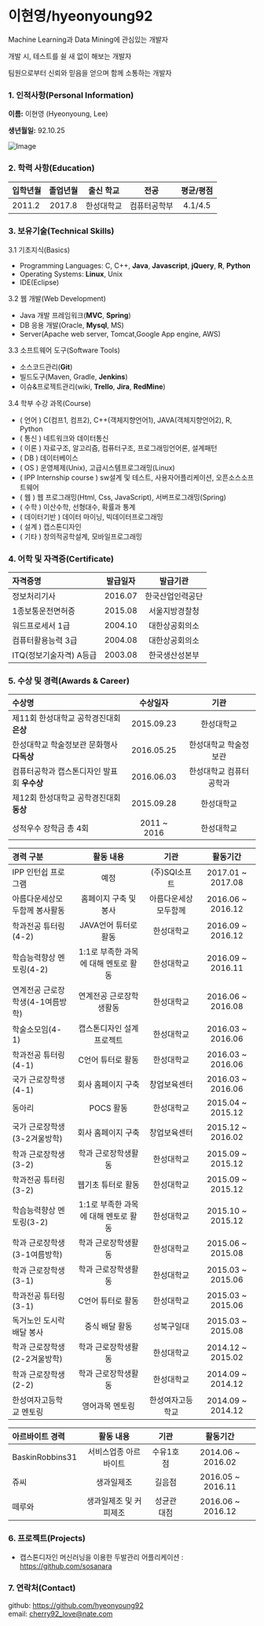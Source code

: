 # 이현영/hyeonyoung92

Machine Learning과 Data Mining에 관심있는 개발자  

개발 시, 테스트를 쉴 새 없이 해보는 개발자

팀원으로부터 신뢰와 믿음을 얻으며 함께 소통하는 개발자  


### 1. 인적사항(Personal Information)  

  **이름:** 이현영 (Hyeonyoung, Lee)
  
  **생년월일:** 92.10.25  

  ![Image](https://github.com/hyeonyoung92/Resume/blob/master/image/hyoenyoung.JPG)
  
### 2. 학력 사항(Education)  

| 입학년월 | 졸업년월 | 출신 학교 |전공 | 평균/평점 | 
| :---         |     :---:      |        :---:   |    :---:      | :---:       |  
| 2011.2 | 2017.8 | 한성대학교   |컴퓨터공학부 | 4.1/4.5 |

### 3. 보유기술(Technical Skills)

3.1  기초지식(Basics)
* Programming Languages: C, C++, __Java__, __Javascript__, __jQuery__, __R__, __Python__
* Operating Systems: __Linux__, Unix
* IDE(Eclipse)

3.2 웹 개발(Web Development)
* Java 개발 프레임워크(__MVC__, __Spring__)
* DB 응용 개발(Oracle, __Mysql__, MS)
* Server(Apache web server, Tomcat,Google App engine, AWS)

3.3 소프트웨어 도구(Software Tools)
* 소스코드관리(__Git__)
* 빌드도구(Maven, Gradle, __Jenkins__)
* 이슈&프로젝트관리(wiki, __Trello__, __Jira__, __RedMine__)

3.4 학부 수강 과목(Course)
* ( 언어 ) C(컴프1, 컴프2), C++(객체지향언어1), JAVA(객체지향언어2), R, Python
* ( 통신 ) 네트워크와 데이터통신 
* ( 이론 ) 자료구조, 알고리즘, 컴퓨터구조, 프로그래밍언어론, 설계패턴
* ( DB ) 데이터베이스
* ( OS ) 운영체제(Unix), 고급시스템프로그래밍(Linux)
* ( IPP Internship course ) sw설계 및 테스트, 사용자어플리케이션, 오픈소스소프트웨어
* ( 웹 ) 웹 프로그래밍(Html, Css, JavaScript), 서버프로그래밍(Spring)
* ( 수학 ) 이산수학, 선형대수, 확률과 통계
* ( 데이터기반 ) 데이터 마이닝, 빅데이터프로그래밍
* ( 설계 ) 캡스톤디자인
* ( 기타 ) 창의적공학설계, 모바일프로그래밍



### 4. 어학 및 자격증(Certificate)
| 자격증명 | 발급일자  | 발급기관|
| :---         |     :---:      |         :---:   | 
| 정보처리기사 | 2016.07 | 한국산업인력공단 | 
| 1종보통운전면허증 | 2015.08 | 서울지방경찰청 | 
| 워드프로세서 1급 | 2004.10 | 대한상공회의소 | 
| 컴퓨터활용능력 3급 | 2004.08 | 대한상공회의소 | 
| ITQ(정보기술자격) A등급 | 2003.08 | 한국생산성본부 | 

### 5. 수상 및 경력(Awards & Career)

| 수상명 | 수상일자 | 기관 |
| :---         |     :---:      |         :---:    |
| 제11회 한성대학교 공학경진대회 **은상**  | 2015.09.23      | 한성대학교   |
| 한성대학교 학술정보관 문화행사 **다독상** | 2016.05.25      | 한성대학교 학술정보관   |
| 컴퓨터공학과 캡스톤디자인 발표회 **우수상** | 2016.06.03      | 한성대학교 컴퓨터공학과   |
| 제12회 한성대학교 공학경진대회 **동상**  | 2015.09.28      | 한성대학교   |
| 성적우수 장학금 총 4회  | 2011 ~ 2016    | 한성대학교   |


| 경력 구분 | 활동 내용 | 기관 |활동기간 |
| :---         |     :---:      |        :---:   |    :---:      | 
| IPP 인턴쉽 프로그램 | 예정 | (주)SQI소프트 |2017.01 ~ 2017.08  |
| 아름다운세상모두함께 봉사활동 | 홈페이지 구축 및 봉사 | 아름다운세상모두함께 |2016.06 ~ 2016.12  |
| 학과전공 튜터링(4-2) | JAVA언어 튜터로 활동 | 한성대학교 |2016.09 ~ 2016.12  |
| 학습능력향상 멘토링(4-2) | 1:1로 부족한 과목에 대해 멘토로 활동 | 한성대학교 |2016.09 ~ 2016.11  |
| 연계전공 근로장학생(4-1여름방학) | 연계전공 근로장학생활동 | 한성대학교 |2016.06 ~ 2016.08  |
| 학술소모임(4-1) | 캡스톤디자인 설계프로젝트  | 한성대학교 |2016.03 ~ 2016.06  |
| 학과전공 튜터링(4-1) | C언어 튜터로 활동 | 한성대학교 |2016.03 ~ 2016.06  |
| 국가 근로장학생(4-1) | 회사 홈페이지 구축  | 창업보육센터 |2016.03 ~ 2016.06  |
| 동아리 | POCS 활동 | 한성대학교 |2015.04 ~ 2015.12  |
| 국가 근로장학생(3-2겨울방학) | 회사 홈페이지 구축  | 창업보육센터 |2015.12 ~ 2016.02  |
| 학과 근로장학생(3-2) | 학과 근로장학생활동 | 한성대학교 |2015.09 ~ 2015.12  |
| 학과전공 튜터링(3-2) | 웹기초 튜터로 활동 | 한성대학교 |2015.09 ~ 2015.12  |
| 학습능력향상 멘토링(3-2) | 1:1로 부족한 과목에 대해 멘토로 활동 | 한성대학교 |2015.10 ~ 2015.12  |
| 학과 근로장학생(3-1여름방학) | 학과 근로장학생활동 | 한성대학교 |2015.06 ~ 2015.08  |
| 학과 근로장학생(3-1) | 학과 근로장학생활동 | 한성대학교 |2015.03 ~ 2015.06  |
| 학과전공 튜터링(3-1) | C언어 튜터로 활동 | 한성대학교 |2015.03 ~ 2015.06  |
| 독거노인 도시락배달 봉사 | 중식 배달 활동 | 성북구일대 |2015.03 ~ 2015.08  |
| 학과 근로장학생(2-2겨울방학) | 학과 근로장학생활동 | 한성대학교 |2014.12 ~ 2015.02  |
| 학과 근로장학생(2-2) | 학과 근로장학생활동 | 한성대학교 |2014.09 ~ 2014.12  |
| 한성여자고등학교 멘토링 | 영어과목 멘토링 | 한성여자고등학교 |2014.09 ~ 2014.12  |


| 아르바이트 경력 | 활동 내용 | 기관 |활동기간 |
| :---         |     :---:      |        :---:   |    :---:      | 
| BaskinRobbins31 | 서비스업종 아르바이트 | 수유1호점 |2014.06 ~ 2016.02  |
| 쥬씨 | 생과일제조 | 길음점 |2016.05 ~ 2016.11  |
| 떼루와 | 생과일제조 및 커피제조 | 성균관대점 |2016.06 ~ 2016.12  |

### 6. 프로젝트(Projects)
* 캡스톤디자인 머신러닝을 이용한 두발관리 어플리케이션 : https://github.com/sosanara

### 7. 연락처(Contact)
github: https://github.com/hyeonyoung92  
email: cherry92_love@nate.com





